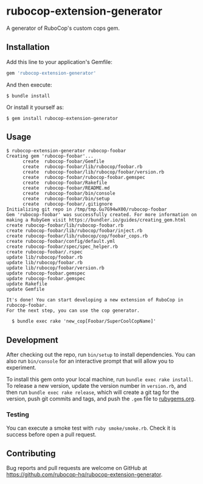 # rubocop-extension-generator

A generator of RuboCop's custom cops gem.

## Installation

Add this line to your application's Gemfile:

```ruby
gem 'rubocop-extension-generator'
```

And then execute:

    $ bundle install

Or install it yourself as:

    $ gem install rubocop-extension-generator

## Usage

```
$ rubocop-extension-generator rubocop-foobar
Creating gem 'rubocop-foobar'...
      create  rubocop-foobar/Gemfile
      create  rubocop-foobar/lib/rubocop/foobar.rb
      create  rubocop-foobar/lib/rubocop/foobar/version.rb
      create  rubocop-foobar/rubocop-foobar.gemspec
      create  rubocop-foobar/Rakefile
      create  rubocop-foobar/README.md
      create  rubocop-foobar/bin/console
      create  rubocop-foobar/bin/setup
      create  rubocop-foobar/.gitignore
Initializing git repo in /tmp/tmp.Gu7G94wX00/rubocop-foobar
Gem 'rubocop-foobar' was successfully created. For more information on making a RubyGem visit https://bundler.io/guides/creating_gem.html
create rubocop-foobar/lib/rubocop-foobar.rb
create rubocop-foobar/lib/rubocop/foobar/inject.rb
create rubocop-foobar/lib/rubocop/cop/foobar_cops.rb
create rubocop-foobar/config/default.yml
create rubocop-foobar/spec/spec_helper.rb
create rubocop-foobar/.rspec
update lib/rubocop/foobar.rb
update lib/rubocop/foobar.rb
update lib/rubocop/foobar/version.rb
update rubocop-foobar.gemspec
update rubocop-foobar.gemspec
update Rakefile
update Gemfile

It's done! You can start developing a new extension of RuboCop in rubocop-foobar.
For the next step, you can use the cop generator.

  $ bundle exec rake 'new_cop[Foobar/SuperCoolCopName]'
```

## Development

After checking out the repo, run `bin/setup` to install dependencies. You can also run `bin/console` for an interactive prompt that will allow you to experiment.

To install this gem onto your local machine, run `bundle exec rake install`. To release a new version, update the version number in `version.rb`, and then run `bundle exec rake release`, which will create a git tag for the version, push git commits and tags, and push the `.gem` file to [rubygems.org](https://rubygems.org).

### Testing

You can execute a smoke test with `ruby smoke/smoke.rb`. Check it is success before open a pull request.

## Contributing

Bug reports and pull requests are welcome on GitHub at https://github.com/rubocop-hq/rubocop-extension-generator.

